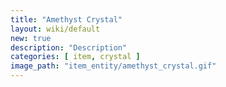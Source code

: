```yaml
---
title: "Amethyst Crystal"
layout: wiki/default
new: true
description: "Description"
categories: [ item, crystal ]
image_path: "item_entity/amethyst_crystal.gif"
---
```

